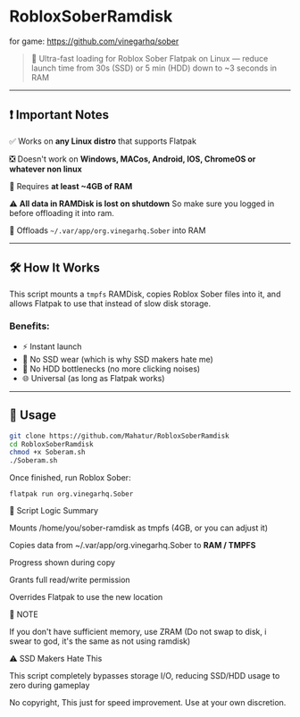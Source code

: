 # RobloxSoberRamdisk

for game: https://github.com/vinegarhq/sober

> 🚀 Ultra-fast loading for Roblox Sober Flatpak on Linux — reduce launch time from 30s (SSD) or 5 min (HDD) down to ~3 seconds in RAM

---

## ❗ Important Notes

✅ Works on **any Linux distro** that supports Flatpak

❎ Doesn't work on **Windows, MACos, Android, IOS, ChromeOS or whatever non linux**

💾 Requires **at least ~4GB of RAM**  

⚠️ **All data in RAMDisk is lost on shutdown** So make sure you logged in before offloading it into ram.

📁 Offloads `~/.var/app/org.vinegarhq.Sober` into RAM

---

## 🛠️ How It Works

This script mounts a `tmpfs` RAMDisk, copies Roblox Sober files into it, and allows Flatpak to use that instead of slow disk storage.

### Benefits:

- ⚡ Instant launch
- 💾 No SSD wear (which is why SSD makers hate me)
- 🧊 No HDD bottlenecks (no more clicking noises)
- 🌐 Universal (as long as Flatpak works)

---

## 🚀 Usage

```bash
git clone https://github.com/Mahatur/RobloxSoberRamdisk
cd RobloxSoberRamdisk
chmod +x Soberam.sh
./Soberam.sh
```

Once finished, run Roblox Sober:

`flatpak run org.vinegarhq.Sober`

📜 Script Logic Summary

Mounts /home/you/sober-ramdisk as tmpfs (4GB, or you can adjust it)

Copies data from ~/.var/app/org.vinegarhq.Sober to **RAM / TMPFS**

Progress shown during copy

Grants full read/write permission

Overrides Flatpak to use the new location

📝 NOTE

If you don't have sufficient memory, use ZRAM (Do not swap to disk, i swear to god, it's the same as not using ramdisk)

⚠️ SSD Makers Hate This

This script completely bypasses storage I/O, reducing SSD/HDD usage to zero during gameplay

No copyright, This just for speed improvement.
Use at your own discretion.
